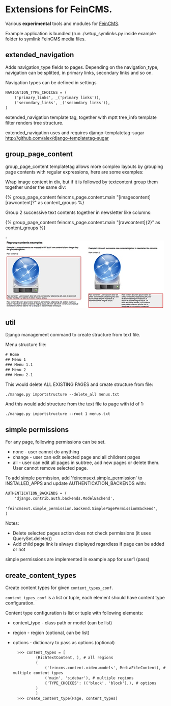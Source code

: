 Extensions for FeinCMS.
=======================

Various **experimental** tools and modules for [FeinCMS](http://github.com/matthiask/feincms).

Example application is bundled (run ./setup_symlinks.py inside example folder to symlink FeinCMS media files.

extended_navigation
-------------------

Adds navigation_type fields to pages.
Depending on the navigation_type, navigation can be splitted, in primary links, secondary links and so on.

Navigation types can be defined in settings

	NAVIGATION_TYPE_CHOICES = (
	    ('primary_links', _('primary links')),
	    ('secondary_links', _('secondary links')),
	)

extended_navigation template tag, together with mptt tree_info template filter renders tree structure.

extended_navigation uses and requires django-templatetag-sugar
http://github.com/alex/django-templatetag-sugar

group_page_content
------------------

group_page_content templatetag allows more complex layouts by grouping page contents with regular expressions, here are some examples:

Wrap image content in div, but if it is followed by textcontent group them together under the same div:

  {% group_page_content feincms_page.content.main "[imagecontent][rawcontent]?" as content_groups %}

Group 2 successive text contents together in newsletter like columns:

  {% group_page_content feincms_page.content.main "[rawcontent]{2}" as content_groups %}
  
-![group_page_content screenshot](http://github.com/bmihelac/feincms-feincmsext/raw/master/example/media/regroup-content-example.jpg)


util
----

Django management command to create structure from text file.

Menu structure file:

	# Home
	## Menu 1
	### Menu 1.1
	## Menu 2
	### Menu 2.1

This would delete ALL EXISTING PAGES and create structure from file:

	./manage.py importstructure --delete_all menus.txt
	
And this would add structure from the text file to page with id of 1:

	./manage.py importstructure --root 1 menus.txt

simple permissions
------------------

For any page, following permissions can be set.

* none - user cannot do anything
* change - user can edit selected page and all childrent pages
* all - user can edit all pages in subtree, add new pages or delete them. User cannot remove selected page.

To add simple permission, add 'feincmsext.simple_permission' to INSTALLED_APPS and update AUTHENTICATION_BACKENDS with:

    AUTHENTICATION_BACKENDS = (
        'django.contrib.auth.backends.ModelBackend',
        'feincmsext.simple_permission.backend.SimplePagePermissionBackend',
    )

Notes:
* Delete selected pages action does not check permissions (it uses QuerySet.delete())
* Add child page link is always displayed regardless if page can be added or not

simple permissions are implemented in example app for user1 (pass)

create_content_types
--------------------

Create content types for given ``content_types_conf``.

``content_types_conf`` is a list or tuple, each element should have
content type configuration. 

Content type configuration is list or tuple with following elements:

* content_type - class path or model (can be list)
* region - region (optional, can be list)
* options - dictionary to pass as options (optional)

        >>> content_types = [
                (RichTextContent, ), # all regions
                (
                    ('feincms.content.video.models', MediaFileContent), # multiple content types
                    ('main', 'sidebar'), # multiple regions
                    {'TYPE_CHOICES': (('block', 'block'),), # options
                )
                ]
        >>> create_content_type(Page, content_types)


